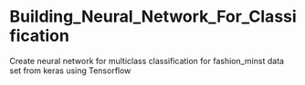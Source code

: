 # Building_Neural_Network_For_Classification
Create neural network for multiclass classification for fashion_minst data set from keras using Tensorflow  
